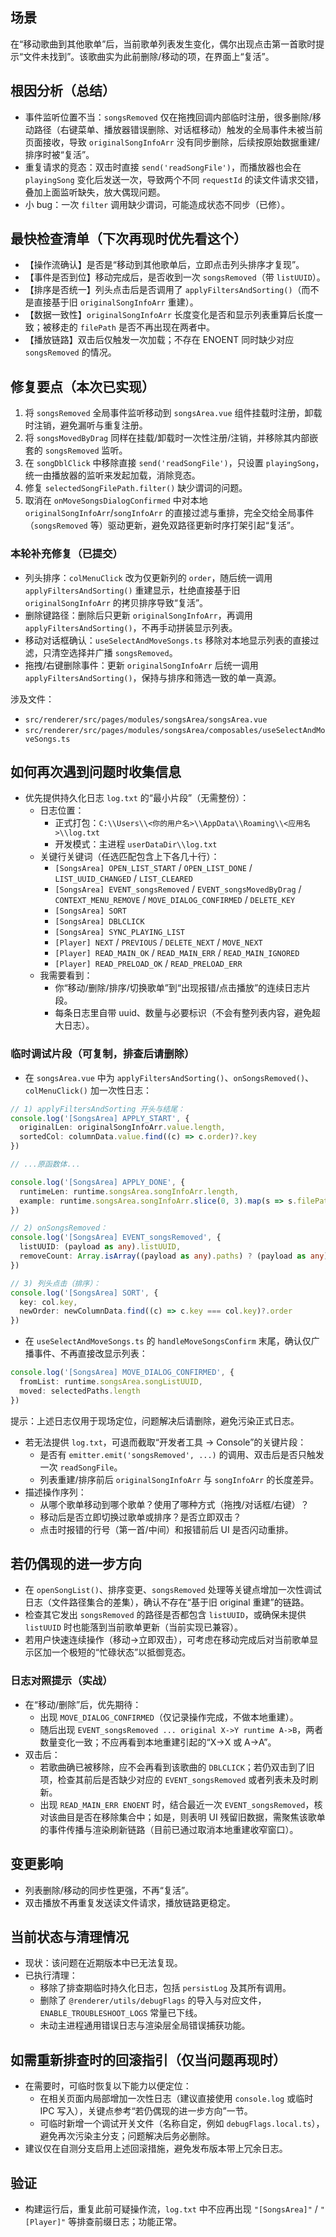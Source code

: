 ## 场景

在“移动歌曲到其他歌单”后，当前歌单列表发生变化，偶尔出现点击第一首歌时提示“文件未找到”。该歌曲实为此前删除/移动的项，在界面上“复活”。

## 根因分析（总结）
- 事件监听位置不当：`songsRemoved` 仅在拖拽回调内部临时注册，很多删除/移动路径（右键菜单、播放器错误删除、对话框移动）触发的全局事件未被当前页面接收，导致 `originalSongInfoArr` 没有同步删除，后续按原始数据重建/排序时被“复活”。
- 重复请求的竞态：双击时直接 `send('readSongFile')`，而播放器也会在 `playingSong` 变化后发送一次，导致两个不同 `requestId` 的读文件请求交错，叠加上面监听缺失，放大偶现问题。
- 小 bug：一次 `filter` 调用缺少谓词，可能造成状态不同步（已修）。

## 最快检查清单（下次再现时优先看这个）
- 【操作流确认】是否是“移动到其他歌单后，立即点击列头排序才复现”。
- 【事件是否到位】移动完成后，是否收到一次 `songsRemoved`（带 `listUUID`）。
- 【排序是否统一】列头点击后是否调用了 `applyFiltersAndSorting()`（而不是直接基于旧 `originalSongInfoArr` 重建）。
- 【数据一致性】`originalSongInfoArr` 长度变化是否和显示列表重算后长度一致；被移走的 `filePath` 是否不再出现在两者中。
- 【播放链路】双击后仅触发一次加载；不存在 ENOENT 同时缺少对应 `songsRemoved` 的情况。

## 修复要点（本次已实现）
1. 将 `songsRemoved` 全局事件监听移动到 `songsArea.vue` 组件挂载时注册，卸载时注销，避免漏听与重复注册。
2. 将 `songsMovedByDrag` 同样在挂载/卸载时一次性注册/注销，并移除其内部嵌套的 `songsRemoved` 监听。
3. 在 `songDblClick` 中移除直接 `send('readSongFile')`，只设置 `playingSong`，统一由播放器的监听来发起加载，消除竞态。
4. 修复 `selectedSongFilePath.filter()` 缺少谓词的问题。
5. 取消在 `onMoveSongsDialogConfirmed` 中对本地 `originalSongInfoArr`/`songInfoArr` 的直接过滤与重排，完全交给全局事件（`songsRemoved` 等）驱动更新，避免双路径更新时序打架引起“复活”。

### 本轮补充修复（已提交）
- 列头排序：`colMenuClick` 改为仅更新列的 `order`，随后统一调用 `applyFiltersAndSorting()` 重建显示，杜绝直接基于旧 `originalSongInfoArr` 的拷贝排序导致“复活”。
- 删除键路径：删除后只更新 `originalSongInfoArr`，再调用 `applyFiltersAndSorting()`，不再手动拼装显示列表。
- 移动对话框确认：`useSelectAndMoveSongs.ts` 移除对本地显示列表的直接过滤，只清空选择并广播 `songsRemoved`。
- 拖拽/右键删除事件：更新 `originalSongInfoArr` 后统一调用 `applyFiltersAndSorting()`，保持与排序和筛选一致的单一真源。

涉及文件：
- `src/renderer/src/pages/modules/songsArea/songsArea.vue`
- `src/renderer/src/pages/modules/songsArea/composables/useSelectAndMoveSongs.ts`

## 如何再次遇到问题时收集信息
- 优先提供持久化日志 `log.txt` 的“最小片段”（无需整份）：
  - 日志位置：
    - 正式打包：`C:\\Users\\<你的用户名>\\AppData\\Roaming\\<应用名>\\log.txt`
    - 开发模式：主进程 `userDataDir\\log.txt`
  - 关键行关键词（任选匹配包含上下各几十行）：
    - `[SongsArea] OPEN_LIST_START` / `OPEN_LIST_DONE` / `LIST_UUID_CHANGED` / `LIST_CLEARED`
    - `[SongsArea] EVENT_songsRemoved` / `EVENT_songsMovedByDrag` / `CONTEXT_MENU_REMOVE` / `MOVE_DIALOG_CONFIRMED` / `DELETE_KEY`
    - `[SongsArea] SORT`
    - `[SongsArea] DBLCLICK`
    - `[SongsArea] SYNC_PLAYING_LIST`
    - `[Player] NEXT` / `PREVIOUS` / `DELETE_NEXT` / `MOVE_NEXT`
    - `[Player] READ_MAIN_OK` / `READ_MAIN_ERR` / `READ_MAIN_IGNORED`
    - `[Player] READ_PRELOAD_OK` / `READ_PRELOAD_ERR`
  - 我需要看到：
    - 你“移动/删除/排序/切换歌单”到“出现报错/点击播放”的连续日志片段。
    - 每条日志里自带 uuid、数量与必要标识（不会有整列表内容，避免超大日志）。

### 临时调试片段（可复制，排查后请删除）
- 在 `songsArea.vue` 中为 `applyFiltersAndSorting()`、`onSongsRemoved()`、`colMenuClick()` 加一次性日志：

```ts
// 1) applyFiltersAndSorting 开头与结尾：
console.log('[SongsArea] APPLY_START', {
  originalLen: originalSongInfoArr.value.length,
  sortedCol: columnData.value.find((c) => c.order)?.key
})

// ...原函数体...

console.log('[SongsArea] APPLY_DONE', {
  runtimeLen: runtime.songsArea.songInfoArr.length,
  example: runtime.songsArea.songInfoArr.slice(0, 3).map(s => s.filePath)
})

// 2) onSongsRemoved：
console.log('[SongsArea] EVENT_songsRemoved', {
  listUUID: (payload as any).listUUID,
  removeCount: Array.isArray((payload as any).paths) ? (payload as any).paths.length : 0
})

// 3) 列头点击（排序）：
console.log('[SongsArea] SORT', {
  key: col.key,
  newOrder: newColumnData.find((c) => c.key === col.key)?.order
})
```

- 在 `useSelectAndMoveSongs.ts` 的 `handleMoveSongsConfirm` 末尾，确认仅广播事件、不再直接改显示列表：

```ts
console.log('[SongsArea] MOVE_DIALOG_CONFIRMED', {
  fromList: runtime.songsArea.songListUUID,
  moved: selectedPaths.length
})
```

提示：上述日志仅用于现场定位，问题解决后请删除，避免污染正式日志。

- 若无法提供 `log.txt`，可退而截取“开发者工具 → Console”的关键片段：
  - 是否有 `emitter.emit('songsRemoved', ...)` 的调用、双击后是否只触发一次 `readSongFile`。
  - 列表重建/排序前后 `originalSongInfoArr` 与 `songInfoArr` 的长度差异。
- 描述操作序列：
  - 从哪个歌单移动到哪个歌单？使用了哪种方式（拖拽/对话框/右键）？
  - 移动后是否立即切换过歌单或排序？是否立即双击？
  - 点击时报错的行号（第一首/中间）和报错前后 UI 是否闪动重排。

## 若仍偶现的进一步方向
- 在 `openSongList()`、排序变更、`songsRemoved` 处理等关键点增加一次性调试日志（文件路径集合的差集），确认不存在“基于旧 original 重建”的链路。
- 检查其它发出 `songsRemoved` 的路径是否都包含 `listUUID`，或确保未提供 `listUUID` 时也能落到当前歌单更新（当前实现已兼容）。
- 若用户快速连续操作（移动→立即双击），可考虑在移动完成后对当前歌单显示区加一个极短的“忙碌状态”以抵御竞态。

### 日志对照提示（实战）
- 在“移动/删除”后，优先期待：
  - 出现 `MOVE_DIALOG_CONFIRMED`（仅记录操作完成，不做本地重建）。
  - 随后出现 `EVENT_songsRemoved ... original X->Y runtime A->B`，两者数量变化一致；不应再看到本地重建引起的“X->X 或 A->A”。
- 双击后：
  - 若歌曲确已被移除，应不会再看到该歌曲的 `DBLCLICK`；若仍双击到了旧项，检查其前后是否缺少对应的 `EVENT_songsRemoved` 或者列表未及时刷新。
  - 出现 `READ_MAIN_ERR ENOENT` 时，结合最近一次 `EVENT_songsRemoved`，核对该曲目是否在移除集合中；如是，则表明 UI 残留旧数据，需聚焦该歌单的事件传播与渲染刷新链路（目前已通过取消本地重建收窄窗口）。

## 变更影响
- 列表删除/移动的同步性更强，不再“复活”。
- 双击播放不再重复发送读文件请求，播放链路更稳定。

## 当前状态与清理情况
- 现状：该问题在近期版本中已无法复现。
- 已执行清理：
  - 移除了排查期临时持久化日志，包括 `persistLog` 及其所有调用。
  - 删除了 `@renderer/utils/debugFlags` 的导入与对应文件，`ENABLE_TROUBLESHOOT_LOGS` 常量已下线。
  - 未动主进程通用错误日志与渲染层全局错误捕获功能。

## 如需重新排查时的回滚指引（仅当问题再现时）
- 在需要时，可临时恢复以下能力以便定位：
  - 在相关页面内局部增加一次性日志（建议直接使用 `console.log` 或临时 IPC 写入），关键点参考“若仍偶现的进一步方向”一节。
  - 可临时新增一个调试开关文件（名称自定，例如 `debugFlags.local.ts`），避免再次污染主分支；问题解决后务必删除。
- 建议仅在自测分支启用上述回滚措施，避免发布版本带上冗余日志。

## 验证
- 构建运行后，重复此前可疑操作流，`log.txt` 中不应再出现 `"[SongsArea]"` / `"[Player]"` 等排查前缀日志；功能正常。

